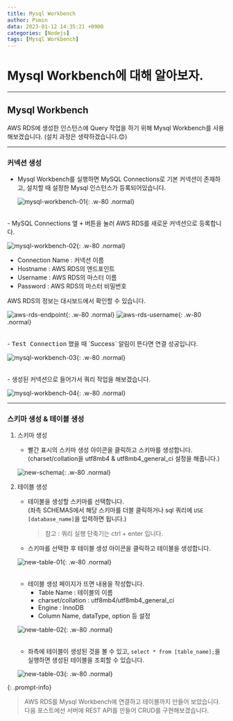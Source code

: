 ```yaml
---
title: Mysql Workbench
author: Psmin
data: 2023-01-12 14:35:21 +0900
categories: [Nodejs]
tags: [Mysql Workbench]
---
```


# Mysql Workbench에 대해 알아보자.

---

## Mysql Workbench

AWS RDS에 생성한 인스턴스에 Query 작업을 하기 위해 Mysql Workbench를 사용해보겠습니다.
(설치 과정은 생략하겠습니다.😊)

---

### 커넥션 생성

- Mysql Workbench를 실행하면 MySQL Connections로 기본 커넥션이 존재하고, 설치할 때 설정한 Mysql 인스턴스가 등록되어있습니다.

  ![mysql-workbench-01](/assets/img/mysql-workbench-01.png){: .w-80 .normal}

<br/>
- MySQL Connections 옆 <kbd>+</kbd> 버튼을 눌러 AWS RDS를 새로운 커넥션으로 등록합니다.

![mysql-workbench-02](/assets/img/mysql-workbench-02.png){: .w-80 .normal}

- Connection Name : 커넥션 이름
- Hostname : AWS RDS의 엔드포인트
- Username : AWS RDS의 마스터 이름
- Password : AWS RDS의 마스터 비밀번호

AWS RDS의 정보는 대시보드에서 확인할 수 있습니다.

![aws-rds-endpoint](/assets/img/aws-rds-endpoint.png){: .w-80 .normal}
![aws-rds-username](/assets/img/aws-rds-username.png){: .w-80 .normal}

<br/>
- <kbd>Test Connection</kbd> 했을 때 `Success` 알림이 뜬다면 연결 성공입니다.

![mysql-workbench-03](/assets/img/mysql-workbench-03.png){: .w-80 .normal}

<br/>
- 생성된 커넥션으로 들어가서 쿼리 작업을 해보겠습니다.

![mysql-workbench-04](/assets/img/mysql-workbench-04.png){: .w-80 .normal}

---

### 스키마 생성 & 테이블 생성

1. 스키마 생성

   - 빨간 표시의 스키마 생성 아이콘을 클릭하고 스키마를 생성합니다.  
      (charset/collation을 utf8mb4 & utf8mb4_general_ci 설정을 해줍니다.)

   ![new-schema](/assets/img/new-schema.png){: .w-80 .normal}

2. 테이블 생성

   - 테이블을 생성할 스키마를 선택합니다.  
     (좌측 SCHEMAS에서 해당 스키마를 더블 클릭하거나 sql 쿼리에 `USE [database_name]`을 입력하면 됩니다.)

     > 참고 : 쿼리 실행 단축기는 ctrl + enter 입니다.

   - 스키마를 선택한 후 테이블 생성 아이콘을 클릭하고 테이블을 생성합니다.

   ![new-table-01](/assets/img/new-table-01.png){: .w-80 .normal}

   </br>

   - 테이블 생성 페이지가 뜨면 내용을 작성합니다.
     - Table Name : 테이블의 이름
     - charset/collation : utf8mb4/utf8mb4_general_ci
     - Engine : InnoDB
     - Column Name, dataType, option 등 설정

   ![new-table-02](/assets/img/new-table-02.png){: .w-80 .normal}

   </br>

   - 좌측에 테이블이 생성된 것을 볼 수 있고, `select * from [table_name];`을 실행하면 생성된 테이블을 조회할 수 있습니다.

   ![new-table-03](/assets/img/new-table-03.png){: .w-80 .normal}

{: .prompt-info}

> AWS RDS를 Mysql Workbench에 연결하고 테이블까지 만들어 보았습니다.  
> 다음 포스트에선 서버에 REST API를 만들어 CRUD를 구현해보겠습니다.
